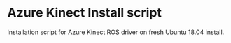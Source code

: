 # Azure Kinect Install script

Installation script for Azure Kinect ROS driver on fresh Ubuntu 18.04 install.

